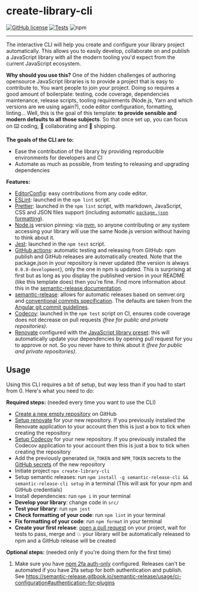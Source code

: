 # create-library-cli

[![GitHub license](https://img.shields.io/github/license/iamkhan21/create-library-cli?style=flat)](https://github.com/iamkhan21/create-library-cli/blob/master/LICENSE) [![Tests](https://github.com/iamkhan21/create-library-cli/workflows/CI/badge.svg)](https://github.com/iamkhan21/create-library-cli/actions) ![npm](https://img.shields.io/npm/v/create-library-cli)

---

The interactive CLI will help you create and configure your library project automatically. This allows you to easily develop, collaborate on and publish a JavaScript library with all the modern tooling you'd expect from the current JavaScript ecosystem.

**Why should you use this?** One of the hidden challenges of authoring opensource JavaScript libraries is to provide a project that is easy to contribute to. You want people to join your project. Doing so requires a good amount of boilerplate: testing, code coverage, dependencies maintenance, release scripts, tooling requirements (Node.js, Yarn and which versions are we using again?), code editor configuration, formatting, linting... Well, this is the goal of this template: **to provide sensible and modern defaults to all those subjects**. So that once set up, you can focus on ⌨️ coding, 🙌 collaborating and 🚀 shipping.

**The goals of the CLI are to:**
- Ease the contribution of the library by providing reproducible environments for developers and CI
- Automate as much as possible, from testing to releasing and upgrading dependencies

**Features:**
- [EditorConfig](https://editorconfig.org/): easy contributions from any code editor.
- [ESLint](https://eslint.org/): launched in the `npm lint` script.
- [Prettier](https://prettier.io/): launched in the `npm lint` script, with markdown, JavaScript, CSS and JSON files support (including automatic [`package.json` formatting](https://github.com/matzkoh/prettier-plugin-packagejson)).
- [Node.js](https://nodejs.org/) version pinning: via [nvm](https://github.com/nvm-sh/nvm), so anyone contributing or any system accessing your library will use the same Node.js version without having to think about it.
- [Jest](https://jestjs.io/): launched in the `npm test` script.
- [GitHub actions](https://github.com/features/actions): automatic testing and releasing from GitHub: npm publish and GitHub releases are automatically created. Note that the package.json in your repository is never updated (the version is always `0.0.0-development`), only the one in npm is updated. This is surprising at first but as long as you display the published version in your README (like this template does) then you're fine. Find more information about this in the [semantic-release documentation](https://semantic-release.gitbook.io/semantic-release/support/faq#why-is-the-package-jsons-version-not-updated-in-my-repository).
- [semantic-release](https://semantic-release.gitbook.io/semantic-release/): allows for automatic releases based on semver.org and [conventional commits specification](https://www.conventionalcommits.org/). The defaults are taken from the [Angular git commit guidelines](https://github.com/angular/angular.js/blob/master/DEVELOPERS.md#-git-commit-guidelines).
- [Codecov](https://codecov.io/): launched in the `npm test` script on CI, ensures code coverage does not decrease on pull requests _(free for public and private repositories)_.
- [Renovate](https://renovate.whitesourcesoftware.com/) configured with the [JavaScript library preset](https://docs.renovatebot.com/presets-config/#configjs-lib): this will automatically update your dependencies by opening pull request for you to approve or not. So you never have to think about it _(free for public and private repositories)_.


## Usage
Using this CLI requires a bit of setup, but way less than if you had to start from 0. Here's what you need to do:

**Required steps:** (needed every time you want to use the CLI)

- [Create a new empty repository](https://github.com/new) on GitHub
- [Setup renovate](https://github.com/apps/renovate) for your new repository. If you previously installed the Renovate application to your account then this is just a box to tick when creating the repository
- [Setup Codecov](https://github.com/apps/codecov) for your new repository. If you previously installed the Codecov application to your account then this is just a box to tick when creating the repository
- Add the previously generated `GH_TOKEN` and `NPM_TOKEN` secrets to the [GitHub secrets](https://help.github.com/en/actions/configuring-and-managing-workflows/creating-and-storing-encrypted-secrets#creating-encrypted-secrets) of the new repository
- Initiate project `npx create-library-cli`
- Setup semantic releases: run `npm install -g semantic-release-cli && semantic-release-cli setup` in a terminal (This will ask for your npm and GitHub credentials)
- Install dependencies: run `npm i` in your terminal
- **Develop your library**: change code in `src/`
- **Test your library**: run `npm jest`
- **Check formatting of your code**: run `npm lint` in your terminal
- **Fix formatting of your code**: run `npm format` in your terminal
- **Create your first release**: [open a pull request](https://help.github.com/en/desktop/contributing-to-projects/creating-a-pull-request) on your project, wait for tests to pass, merge and 💥 your library will be automatically released to npm and a GitHub release will be created

**Optional steps:** (needed only if you're doing them for the first time)

1. Make sure you have [npm 2fa auth-only](https://docs.npmjs.com/about-two-factor-authentication#authorization-only) configured. Releases can't be automated if you have 2fa setup for both authentication and publish. See https://semantic-release.gitbook.io/semantic-release/usage/ci-configuration#authentication-for-plugins
